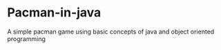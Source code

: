 # Pacman-in-java
A simple pacman game using basic concepts of java and object oriented programming 
